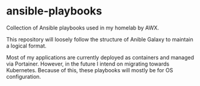 # ansible-playbooks
Collection of Ansible playbooks used in my homelab by AWX.

This repository will loosely follow the structure of Anible Galaxy to maintain a logical format.

Most of my applications are currently deployed as containers and managed via Portainer. However, in the future I intend on migrating towards Kubernetes. Because of this, these playbooks will mostly be for OS configuration.